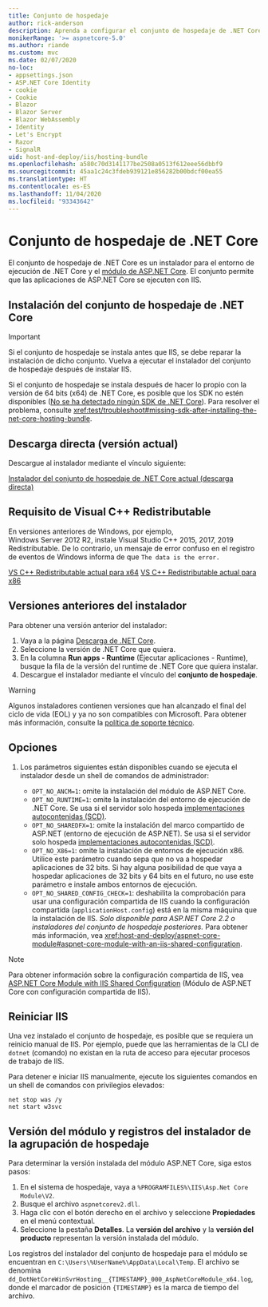 ```yaml
---
title: Conjunto de hospedaje
author: rick-anderson
description: Aprenda a configurar el conjunto de hospedaje de .NET Core.
monikerRange: '>= aspnetcore-5.0'
ms.author: riande
ms.custom: mvc
ms.date: 02/07/2020
no-loc:
- appsettings.json
- ASP.NET Core Identity
- cookie
- Cookie
- Blazor
- Blazor Server
- Blazor WebAssembly
- Identity
- Let's Encrypt
- Razor
- SignalR
uid: host-and-deploy/iis/hosting-bundle
ms.openlocfilehash: a580c70d3141177be2508a0513f612eee56dbbf9
ms.sourcegitcommit: 45aa1c24c3fdeb939121e856282b00bdcf00ea55
ms.translationtype: HT
ms.contentlocale: es-ES
ms.lasthandoff: 11/04/2020
ms.locfileid: "93343642"
---
```

# <a name="the-net-core-hosting-bundle"></a>Conjunto de hospedaje de .NET Core

El conjunto de hospedaje de .NET Core es un instalador para el entorno de ejecución de .NET Core y el [módulo de ASP.NET Core](xref:host-and-deploy/aspnet-core-module). El conjunto permite que las aplicaciones de ASP.NET Core se ejecuten con IIS.

## <a name="install-the-net-core-hosting-bundle"></a>Instalación del conjunto de hospedaje de .NET Core

> [!IMPORTANT]
> Si el conjunto de hospedaje se instala antes que IIS, se debe reparar la instalación de dicho conjunto. Vuelva a ejecutar el instalador del conjunto de hospedaje después de instalar IIS.
>
> Si el conjunto de hospedaje se instala después de hacer lo propio con la versión de 64 bits (x64) de .NET Core, es posible que los SDK no estén disponibles ([No se ha detectado ningún SDK de .NET Core](xref:test/troubleshoot#no-net-core-sdks-were-detected)). Para resolver el problema, consulte <xref:test/troubleshoot#missing-sdk-after-installing-the-net-core-hosting-bundle>.

## <a name="direct-download-current-version"></a>Descarga directa (versión actual)

Descargue al instalador mediante el vínculo siguiente:

[Instalador del conjunto de hospedaje de .NET Core actual (descarga directa)](https://dotnet.microsoft.com/permalink/dotnetcore-current-windows-runtime-bundle-installer)

## <a name="visual-c-redistributable-requirement"></a>Requisito de Visual C++ Redistributable

En versiones anteriores de Windows, por ejemplo, Windows Server 2012 R2, instale Visual Studio C++ 2015, 2017, 2019 Redistributable. De lo contrario, un mensaje de error confuso en el registro de eventos de Windows informa de que `The data is the error.`

[VS C++ Redistributable actual para x64](https://aka.ms/vs/16/release/vc_redist.x64.exe)
[VS C++ Redistributable actual para x86](https://aka.ms/vs/16/release/vc_redist.x86.exe)

## <a name="earlier-versions-of-the-installer"></a>Versiones anteriores del instalador

Para obtener una versión anterior del instalador:

1. Vaya a la página [Descarga de .NET Core](https://dotnet.microsoft.com/download/dotnet-core).
1. Seleccione la versión de .NET Core que quiera.
1. En la columna **Run apps - Runtime** (Ejecutar aplicaciones - Runtime), busque la fila de la versión del runtime de .NET Core que quiera instalar.
1. Descargue el instalador mediante el vínculo del **conjunto de hospedaje**.

> [!WARNING]
> Algunos instaladores contienen versiones que han alcanzado el final del ciclo de vida (EOL) y ya no son compatibles con Microsoft. Para obtener más información, consulte la [política de soporte técnico](https://dotnet.microsoft.com/platform/support/policy/dotnet-core).

## <a name="options"></a>Opciones

1. Los parámetros siguientes están disponibles cuando se ejecuta el instalador desde un shell de comandos de administrador:

   * `OPT_NO_ANCM=1`: omite la instalación del módulo de ASP.NET Core.
   * `OPT_NO_RUNTIME=1`: omite la instalación del entorno de ejecución de .NET Core. Se usa si el servidor solo hospeda [implementaciones autocontenidas (SCD)](/dotnet/core/deploying/#self-contained-deployments-scd).
   * `OPT_NO_SHAREDFX=1`: omite la instalación del marco compartido de ASP.NET (entorno de ejecución de ASP.NET). Se usa si el servidor solo hospeda [implementaciones autocontenidas (SCD)](/dotnet/core/deploying/#self-contained-deployments-scd).
   * `OPT_NO_X86=1`: omite la instalación de entornos de ejecución x86. Utilice este parámetro cuando sepa que no va a hospedar aplicaciones de 32 bits. Si hay alguna posibilidad de que vaya a hospedar aplicaciones de 32 bits y 64 bits en el futuro, no use este parámetro e instale ambos entornos de ejecución.
   * `OPT_NO_SHARED_CONFIG_CHECK=1`: deshabilita la comprobación para usar una configuración compartida de IIS cuando la configuración compartida (`applicationHost.config`) está en la misma máquina que la instalación de IIS. *Solo disponible para ASP.NET Core 2.2 o instaladores del conjunto de hospedaje posteriores.* Para obtener más información, vea <xref:host-and-deploy/aspnet-core-module#aspnet-core-module-with-an-iis-shared-configuration>.

> [!NOTE]
> Para obtener información sobre la configuración compartida de IIS, vea [ASP.NET Core Module with IIS Shared Configuration](xref:host-and-deploy/aspnet-core-module#aspnet-core-module-with-an-iis-shared-configuration) (Módulo de ASP.NET Core con configuración compartida de IIS).

## <a name="restart-iis"></a>Reiniciar IIS

Una vez instalado el conjunto de hospedaje, es posible que se requiera un reinicio manual de IIS. Por ejemplo, puede que las herramientas de la CLI de `dotnet` (comando) no existan en la ruta de acceso para ejecutar procesos de trabajo de IIS.

Para detener e iniciar IIS manualmente, ejecute los siguientes comandos en un shell de comandos con privilegios elevados:

```console
net stop was /y
net start w3svc
```

## <a name="module-version-and-hosting-bundle-installer-logs"></a>Versión del módulo y registros del instalador de la agrupación de hospedaje

Para determinar la versión instalada del módulo ASP.NET Core, siga estos pasos:

1. En el sistema de hospedaje, vaya a `%PROGRAMFILES%\IIS\Asp.Net Core Module\V2`.
1. Busque el archivo `aspnetcorev2.dll`.
1. Haga clic con el botón derecho en el archivo y seleccione **Propiedades** en el menú contextual.
1. Seleccione la pestaña **Detalles**. La **versión del archivo** y la **versión del producto** representan la versión instalada del módulo.

Los registros del instalador del conjunto de hospedaje para el módulo se encuentran en `C:\Users\%UserName%\AppData\Local\Temp`. El archivo se denomina `dd_DotNetCoreWinSvrHosting__{TIMESTAMP}_000_AspNetCoreModule_x64.log`, donde el marcador de posición `{TIMESTAMP}` es la marca de tiempo del archivo.
